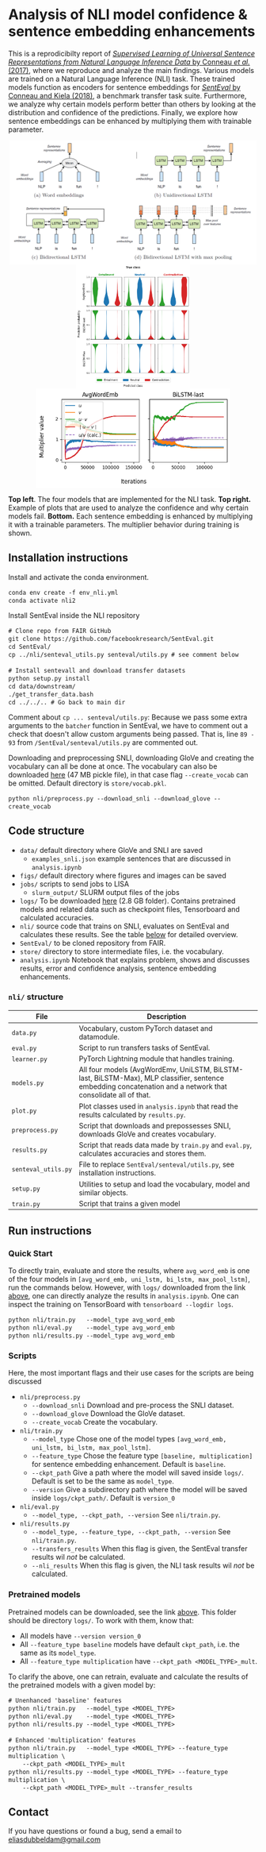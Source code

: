 # Analysis of NLI model confidence & sentence embedding enhancements

This is a reprodicibilty report of [_Supervised Learning of Universal Sentence Representations from Natural Language Inference Data_ by Conneau _et al._ (2017)](https://arxiv.org/abs/1705.02364), where we reproduce and analyze the main findings. Various models are trained on a Natural Language Inference (NLI) task. These trained models function as encoders for sentence embeddings for [_SentEval_ by Conneau and Kiela (2018)](https://arxiv.org/abs/1803.05449), a benchmark transfer task suite. Furthermore, we analyze why certain models perform better than others by looking at the distribution and confidence of the predictions. Finally, we explore how sentence embeddings can be enhanced by multiplying them with trainable parameter.

<p float="left" align="middle">
  <img align="middle" src="figs/models.png" height="250" /> 
  <img align="middle" src="figs/confs.png" height="250" /> 
  <br>
  <img align="middle" src="figs/features.png" height="200" />
</p>

**Top left**. The four models that are implemented for the NLI task. **Top right.** Example of plots that are used to analyze the confidence and why certain models fail. **Bottom.** Each sentence embedding is enhanced by multiplying it with a trainable parameters. The multiplier behavior during training is shown.

## Installation instructions
Install and activate the conda environment.
```
conda env create -f env_nli.yml
conda activate nli2
```

Install SentEval inside the NLI repository
```
# Clone repo from FAIR GitHub
git clone https://github.com/facebookresearch/SentEval.git
cd SentEval/
cp ../nli/senteval_utils.py senteval/utils.py # see comment below

# Install sentevall and download transfer datasets
python setup.py install 
cd data/downstream/
./get_transfer_data.bash
cd ../../.. # Go back to main dir
```
Comment about `cp ... senteval/utils.py`: Because we pass some extra arguments to the `batcher` function in SentEval, we have to comment out a check that doesn't allow custom arguments being passed. That is, line `89 - 93` from `/SentEval/senteval/utils.py` are commented out.

Downloading and preprocessing SNLI, downloading GloVe and creating the vocabulary can all be done at once. The vocabulary can also be downloaded [here](https://drive.google.com/file/d/1syMGFLZimX5SBFVh3bxpRiGdVV9Bc8q6/view?usp=sharing) (47 MB pickle file), in that case flag `--create_vocab` can be omitted. Default directory is `store/vocab.pkl`. 
```
python nli/preprocess.py --download_snli --download_glove --create_vocab
```

## Code structure
- `data/` default directory where GloVe and SNLI are saved
	- `examples_snli.json` example sentences that are discussed in `analysis.ipynb`
- `figs/` default directory where figures and images can be saved
- `jobs/` scripts to send jobs to LISA
	- `slurm_output/` SLURM output files of the jobs
- `logs/` To be downloaded [here](https://drive.google.com/drive/folders/1-R0p5JTidy0euu2LccLlkaTwgoimnV5G?usp=sharing) (2.8 GB folder). Contains pretrained models and related data such as checkpoint files, Tensorboard and calculated accuracies. 
- `nli/` source code that trains on SNLI, evaluates on SentEval and calculates these results. See the table [below](#nli-structure) for detailed overview.
- `SentEval/` to be cloned repository from FAIR.
- `store/` directory to store intermediate files, i.e. the vocabulary.
- `analysis.ipynb` Notebook that explains problem, shows and discusses results, error and confidence analysis, sentence embedding enhancements. 

### `nli/` structure
| File                | Description                                                                                                                                                  |
| ------------------- | ------------------------------------------------------------------------------------------------------------------------------------------------------------ |
| `data.py`           | Vocabulary, custom PyTorch dataset and datamodule.                                                                                                           |
| `eval.py`           | Script to run transfers tasks of SentEval.                                                                                                                   |
| `learner.py`        | PyTorch Lightning module that handles training.                                                                                                              |
| `models.py`         | All four models (AvgWordEmv, UniLSTM, BiLSTM-last, BiLSTM-Max), MLP classifier, sentence embedding concatenation and a network that consolidate all of that. |
| `plot.py`           | Plot classes used in `analysis.ipynb` that read the results calculated by `results.py`.                                                                      |
| `preprocess.py`     | Script that downloads and prepossesses SNLI, downloads GloVe and creates vocabulary.                                                                         |
| `results.py`        | Script that reads data made by `train.py` and `eval.py`, calculates accuracies and stores them.                                                              |
| `senteval_utils.py` | File to replace `SentEval/senteval/utils.py`, see installation instructions.                                                                                 |
| `setup.py`          | Utilities to setup and load the vocabulary, model and similar objects.                                                                                       |
| `train.py`          | Script that trains a given model                                                                                                                             |


## Run instructions
### Quick Start
To directly train, evaluate and store the results, where `avg_word_emb` is one of the four models in `[avg_word_emb, uni_lstm, bi_lstm, max_pool_lstm]`, run the commands below. However, with  `logs/` downloaded from the link [above](#code-structure), one can directly analyze the results in `analysis.ipynb`. One can inspect the training on TensorBoard with `tensorboard --logdir logs`.
```
python nli/train.py   --model_type avg_word_emb
python nli/eval.py    --model_type avg_word_emb
python nli/results.py --model_type avg_word_emb
```

### Scripts
Here, the most important flags and their use cases for the scripts are being discussed

- `nli/preprocess.py`
	- `--download_snli` Download and pre-process the SNLI dataset.
	- `--download_glove` Download the GloVe dataset.
	- `--create_vocab` Create the vocabulary.
- `nli/train.py`
	- `--model_type` Chose one of the model types `[avg_word_emb, uni_lstm, bi_lstm, max_pool_lstm]`.
	- `--feature_type` Chose the feature type `[baseline, multiplication]` for sentence embedding enhancement. Default is `baseline`. 
	- `--ckpt_path` Give a path where the model will saved inside `logs/`. Default is set to be the same as `model_type`.
	- `--version` Give a subdirectory path where the model will be saved inside `logs/ckpt_path/`. Default is `version_0`
- `nli/eval.py`
	- `--model_type, --ckpt_path, --version` See `nli/train.py`.
- `nli/results.py`
	- `--model_type, --feature_type, --ckpt_path, --version` See `nli/train.py`.
	- `--transfers_results` When this flag is given, the SentEval transfer results wil _not_ be calculated.
	- `--nli_results` When this flag is given, the NLI task results wil _not_ be calculated.

### Pretrained models
Pretrained models can be downloaded, see the link [above](#code-structure). This folder should be directory `logs/`. To work with them, know that:
- All models have `--version version_0`
- All `--feature_type baseline` models have default `ckpt_path`, i.e. the same as its `model_type`.
- All `--feature_type multiplication` have `--ckpt_path <MODEL_TYPE>_mult`.

To clarify the above, one can retrain, evaluate and calculate the results  of the pretrained models with a given model by:
```
# Unenhanced 'baseline' features
python nli/train.py   --model_type <MODEL_TYPE>
python nli/eval.py    --model_type <MODEL_TYPE>
python nli/results.py --model_type <MODEL_TYPE>

# Enhanced 'multiplication' features
python nli/train.py   --model_type <MODEL_TYPE> --feature_type multiplication \
	--ckpt_path <MODEL_TYPE>_mult 
python nli/results.py --model_type <MODEL_TYPE> --feature_type multiplication \
	--ckpt_path <MODEL_TYPE>_mult --transfer_results
```


## Contact
If you have questions or found a bug, send a email to [eliasdubbeldam@gmail.com](mailto:eliasdubbeldam@gmail.com)
